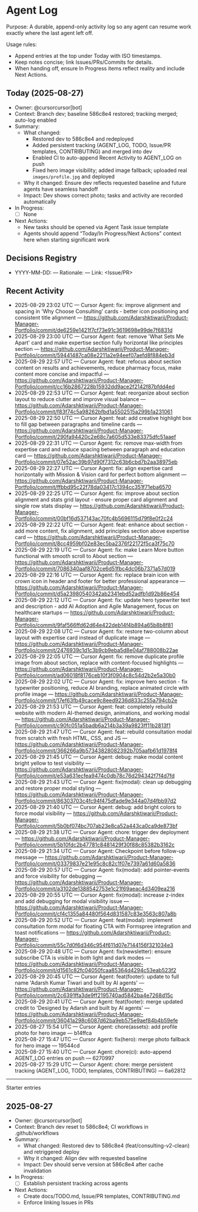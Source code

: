 # Agent Log

Purpose: A durable, append-only activity log so any agent can resume work exactly where the last agent left off.

Usage rules:
- Append entries at the top under Today with ISO timestamps.
- Keep notes concise; link Issues/PRs/Commits for details.
- When handing off, ensure In Progress items reflect reality and include Next Actions.

## Today (2025-08-27)
- Owner: @cursorcursor[bot]
- Context: Branch dev; baseline 586c8e4 restored; tracking merged; auto-log enabled
- Summary:
  - What changed:
    - Restored dev to 586c8e4 and redeployed
    - Added persistent tracking (AGENT_LOG, TODO, Issue/PR templates, CONTRIBUTING) and merged into dev
    - Enabled CI to auto-append Recent Activity to AGENT_LOG on push
    - Fixed hero image visibility; added image fallback; uploaded real `images/profile.jpg` and deployed
  - Why it changed: Ensure dev reflects requested baseline and future agents have seamless handoff
  - Impact: Dev shows correct photo; tasks and activity are recorded automatically
- In Progress:
  - [ ] None
- Next Actions:
  - New tasks should be opened via Agent Task issue template
  - Agents should append “Today/In Progress/Next Actions” context here when starting significant work

## Decisions Registry
- YYYY-MM-DD: <decision> — Rationale: <why> — Link: <Issue/PR>

## Recent Activity
- 2025-08-29 23:02 UTC — Cursor Agent: fix: improve alignment and spacing in 'Why Choose Consulting' cards - better icon positioning and consistent title alignment — https://github.com/Adarshktiwarii/Product-Manager-Portfolio/commit/de6259e1421f7cf73e91c3619698e99de7f6831d
- 2025-08-29 23:00 UTC — Cursor Agent: feat: remove 'What Sets Me Apart' card and make expertise section fully horizontal like principles section — https://github.com/Adarshktiwarii/Product-Manager-Portfolio/commit/59441487ca08e2211a2e94eef07aefd8f884eb3d
- 2025-08-29 22:57 UTC — Cursor Agent: feat: refocus about section content on results and achievements, reduce pharmacy focus, make content more concise and impactful — https://github.com/Adarshktiwarii/Product-Manager-Portfolio/commit/cc16b2867228b15932dd9ace2f2142f87bfdd4ed
- 2025-08-29 22:53 UTC — Cursor Agent: feat: reorganize about section layout to reduce clutter and improve visual balance — https://github.com/Adarshktiwarii/Product-Manager-Portfolio/commit/f83f74c5a98262bfbd1a5502515a299b1a231061
- 2025-08-29 22:50 UTC — Cursor Agent: feat: add creative highlight box to fill gap between paragraphs and timeline cards — https://github.com/Adarshktiwarii/Product-Manager-Portfolio/commit/290fa94420c2e68c7a605d533e83375dfc51aaef
- 2025-08-29 22:31 UTC — Cursor Agent: fix: remove max-width from expertise card and reduce spacing between paragraph and education card — https://github.com/Adarshktiwarii/Product-Manager-Portfolio/commit/07e52ac39b97d90f7312c63b6cbd7b2aa38975eb
- 2025-08-29 22:27 UTC — Cursor Agent: fix: align expertise card horizontally with Mission & Vision card for perfect bottom alignment — https://github.com/Adarshktiwarii/Product-Manager-Portfolio/commit/ffbbd95c22f78da03417c1394cc351f71eba6570
- 2025-08-29 22:25 UTC — Cursor Agent: fix: improve about section alignment and stats grid layout - ensure proper card alignment and single row stats display — https://github.com/Adarshktiwarii/Product-Manager-Portfolio/commit/00bf16d537143ac70fc4b5696115d79f8e0f2c24
- 2025-08-29 22:22 UTC — Cursor Agent: feat: enhance about section - add more content, fix alignment, add principles section above expertise card — https://github.com/Adarshktiwarii/Product-Manager-Portfolio/commit/8cc4959bf02e83ec5ba2376f22172f5ca3f75c70
- 2025-08-29 22:19 UTC — Cursor Agent: fix: make Learn More button functional with smooth scroll to About section — https://github.com/Adarshktiwarii/Product-Manager-Portfolio/commit/7086340aaf8702ce6d51fbc4dc06b7371a57d019
- 2025-08-29 22:16 UTC — Cursor Agent: fix: replace brain icon with crown icon in header and footer for better professional appearance — https://github.com/Adarshktiwarii/Product-Manager-Portfolio/commit/d5a23980540342ab2341ebd52adfb1d92b86e454
- 2025-08-29 22:12 UTC — Cursor Agent: fix: update hero typewriter text and description - add AI Adoption and Agile Management, focus on healthcare startups — https://github.com/Adarshktiwarii/Product-Manager-Portfolio/commit/9faf566ffd62d64e422deb14f4b894a65b8b8f81
- 2025-08-29 22:08 UTC — Cursor Agent: fix: restore two-column about layout with expertise card instead of duplicate image — https://github.com/Adarshktiwarii/Product-Manager-Portfolio/commit/2476939c1d1c3b9cb9eba5d8e04af788008b22ae
- 2025-08-29 22:05 UTC — Cursor Agent: fix: remove duplicate profile image from about section, replace with content-focused highlights — https://github.com/Adarshktiwarii/Product-Manager-Portfolio/commit/ad06018f8176ceb10f3f0904c8c54d2b2e5a30b0
- 2025-08-29 22:02 UTC — Cursor Agent: fix: improve hero section - fix typewriter positioning, reduce AI branding, replace animated circle with profile image — https://github.com/Adarshktiwarii/Product-Manager-Portfolio/commit/17ef63fb49cace9c8eed9236d833c255a794cb2e
- 2025-08-29 21:53 UTC — Cursor Agent: feat: completely rebuild website with modern AI-themed design, animations, and working modal — https://github.com/Adarshktiwarii/Product-Manager-Portfolio/commit/c90fc051a5badb6a214b3a39a9823ff11b2813f1
- 2025-08-29 21:47 UTC — Cursor Agent: feat: rebuild consultation modal from scratch with fresh HTML, CSS, and JS — https://github.com/Adarshktiwarii/Product-Manager-Portfolio/commit/366266a9b57343828082392b705aafb61d1978f4
- 2025-08-29 21:45 UTC — Cursor Agent: debug: make modal content bright yellow to test visibility — https://github.com/Adarshktiwarii/Product-Manager-Portfolio/commit/e53a631ecfea9474c0db78c76d294342f7f4d7fd
- 2025-08-29 21:43 UTC — Cursor Agent: fix(modal): clean up debugging and restore proper modal styling — https://github.com/Adarshktiwarii/Product-Manager-Portfolio/commit/86303703c4fc94f475dfade9e344a07d4fbb97d2
- 2025-08-29 21:40 UTC — Cursor Agent: debug: add bright colors to force modal visibility — https://github.com/Adarshktiwarii/Product-Manager-Portfolio/commit/5b0bf074bc707ab23e8ca52a443ca0ca9de873bf
- 2025-08-29 21:38 UTC — Cursor Agent: chore: trigger dev deployment — https://github.com/Adarshktiwarii/Product-Manager-Portfolio/commit/5b10fdc2b47781c8481429f30f88c85382b3162c
- 2025-08-29 21:34 UTC — Cursor Agent: Checkpoint before follow-up message — https://github.com/Adarshktiwarii/Product-Manager-Portfolio/commit/03379837e21e95c8c82c1f07e7397a61d60a5836
- 2025-08-29 20:57 UTC — Cursor Agent: fix(modal): add pointer-events and force visibility for debugging — https://github.com/Adarshktiwarii/Product-Manager-Portfolio/commit/a3102de1388542753e1c21f69aeac4d3409ea216
- 2025-08-29 20:55 UTC — Cursor Agent: fix(modal): increase z-index and add debugging for modal visibility issue — https://github.com/Adarshktiwarii/Product-Manager-Portfolio/commit/cf4c1355a84480f564d831587c83e3563c807a8b
- 2025-08-29 20:52 UTC — Cursor Agent: feat(modal): implement consultation form modal for floating CTA with Formspree integration and toast notifications — https://github.com/Adarshktiwarii/Product-Manager-Portfolio/commit/55c7d0f6d346c954f611d07e7144156f321034e3
- 2025-08-29 20:48 UTC — Cursor Agent: fix(newsletter): ensure subscribe CTA is visible in both light and dark modes — https://github.com/Adarshktiwarii/Product-Manager-Portfolio/commit/d1561c82fc04050fcaa85364d4294c53eab523f2
- 2025-08-29 20:45 UTC — Cursor Agent: feat(footer): update to full name 'Adarsh Kumar Tiwari and built by AI agents' — https://github.com/Adarshktiwarii/Product-Manager-Portfolio/commit/2c6391ffa3de9ff2195740ad5842ba4e7268d15c
- 2025-08-29 20:41 UTC — Cursor Agent: feat(footer): merge updated credit to 'Designed by Adarsh and built by AI agents' — https://github.com/Adarshktiwarii/Product-Manager-Portfolio/commit/36041a298c6087d62ba9eb575e9aef84b4b59efe
- 2025-08-27 15:54 UTC — Cursor Agent: chore(assets): add profile photo for hero image — b14ffca
- 2025-08-27 15:47 UTC — Cursor Agent: fix(hero): merge photo fallback for hero image — 19544cd
- 2025-08-27 15:40 UTC — Cursor Agent: chore(ci): auto-append AGENT_LOG entries on push — 6270997
- 2025-08-27 15:29 UTC — Cursor Agent: chore: merge persistent tracking (AGENT_LOG, TODO, templates, CONTRIBUTING) — 6a62812

---

Starter entries

## 2025-08-27
- Owner: @cursorcursor[bot]
- Context: Branch dev reset to 586c8e4; CI workflows in .github/workflows
- Summary:
  - What changed: Restored dev to 586c8e4 (feat/consulting-v2-clean) and retriggered deploy
  - Why it changed: Align dev with requested baseline
  - Impact: Dev should serve version at 586c8e4 after cache invalidation
- In Progress:
  - [ ] Establish persistent tracking across agents
- Next Actions:
  - Create docs/TODO.md, Issue/PR templates, CONTRIBUTING.md
  - Enforce linking Issues in PRs

